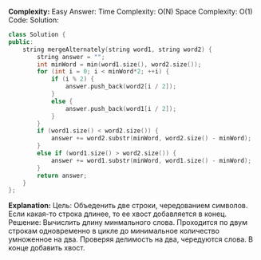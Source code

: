 **Complexity:** Easy
Answer:
	Time Complexity: O(N)
	Space Complexity: O(1)
Code:
Solution:
```cpp
class Solution {
public:
    string mergeAlternately(string word1, string word2) {
        string answer = "";
        int minWord = min(word1.size(), word2.size());
        for (int i = 0; i < minWord*2; ++i) {
            if (i % 2) {
                answer.push_back(word2[i / 2]);
            }
            else {
                answer.push_back(word1[i / 2]);
            }
        }
        if (word1.size() < word2.size()) {
            answer += word2.substr(minWord, word2.size() - minWord);
        }
        else if (word1.size() > word2.size()) {
            answer += word1.substr(minWord, word1.size() - minWord);
        }
        return answer;
    }
};
```
**Explanation:**
	Цель: Объеденить две строки, чередованием символов. Если какая-то строка длинее, то ее хвост добавляется в конец.
	Решение: Вычислить длину минмального слова. Проходится по двум строкам одновременно в цикле до минимальное количество умноженное на два. Проверяя делимость на два, чередуются слова.
	В конце добавить хвост.